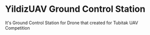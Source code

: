 # YildizUAV Ground Control Station
It's Ground Control Station  for Drone that created for Tubitak UAV Competition
